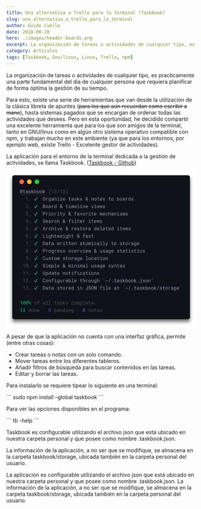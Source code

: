 ```yaml
---
title: Una alternativa a Trello para la terminal (Taskbook)
slug: una_alternativa_a_trello_para_la_terminal
author: Guido Cuello
date: 2018-08-20
hero: ./images/header-boards.png
excerpt: La organización de tareas o actividades de cualquier tipo, es practicamente una parte fundamental del día de cualquier persona que requiera planificar de forma óptima la gestión de su tiempo.
category: Articulos
tags: [Taskbook, Gnu/linux, Linux, Trello, npm]
---
```


La organización de tareas o actividades de cualquier tipo, es practicamente una parte fundamental del dia de cualquier persona que requiera planificar de forma óptima la gestión de su tiempo.

Para esto, existe una serie de herramientas que van desde la utilización de la clásica libreta de apuntes (~~para los que aún recuerdan como escribir a mano~~), hasta sistemas pagados que se encargan de ordenar todas las actividades que desees. Pero en esta oportunidad, he decidido compartir una excelente herramienta que para los que son amigos de la terminal, tanto en GNU/linux como en algún otro sistema operativo compatible con npm, y trabajan mucho en este ambiente (ya que para los entornos, por ejemplo web, existe Trello - Excelente gestor de actividades).

La aplicación para el entorno de la terminal dedicada a la gestión de actividades, se llama Taskbook. ([Taskbook - Github](https://github.com/klauscfhq/taskbook))

![highlights FM5lvJA](./images/highlights_FM5lvJA.png)

A pesar de que la aplicación no cuenta con una interfaz gráfica, permite (entre otras cosas):

- Crear tareas o notas con un solo comando.
- Mover tareas entre los diferentes tableros.
- Añadir filtros de búsqueda para buscar contenidos en las tareas.
- Editar y borrar las tareas.

Para instalarlo se requiere tipear lo siguiente en una terminal:

´´´
sudo npm install –global taskbook
´´´

Para ver las opciones disponibles en el programa:

´´´
tb -help
´´´

Taskbook es configurable utilizando el archivo json que está ubicado en nuestra carpeta personal y que posee como nombre .taskbook.json.

La información de la aplicación, a no ser que se modifique, se almacena en la carpeta taskbook/storage, ubicada también en la carpeta personal del usuario.

La aplicación es configurable utilizando el archivo json que está ubicado en nuestra carpeta personal y que posee como nombre .taskbook.json. La información de la aplicación, a no ser que se modifique, se almacena en la carpeta taskbook/storage, ubicada también en la carpeta personal del usuario.